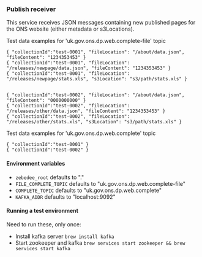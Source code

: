 ### Publish receiver

This service receives JSON messages containing new published pages for
the ONS website (either metadata or s3Locations).

Test data examples for 'uk.gov.ons.dp.web.complete-file' topic
```
{ "collectionId":"test-0001", "fileLocation": "/about/data.json", "fileContent": "1234353453" }
{ "collectionId":"test-0001", "fileLocation": "/releases/newpage/data.json", "fileContent": "1234353453" }
{ "collectionId":"test-0001", "fileLocation": "/releases/newpage/stats.xls", "s3Location": "s3/path/stats.xls" }


{ "collectionId":"test-0002", "fileLocation": "/about/data.json", "fileContent": "0000000000" }
{ "collectionId":"test-0002", "fileLocation": "/releases/other/data.json", "fileContent": "1234353453" }
{ "collectionId":"test-0002", "fileLocation": "/releases/other/stats.xls", "s3Location": "s3/path/stats.xls" }
```

Test data examples for 'uk.gov.ons.dp.web.complete' topic
```
{ "collectionId":"test-0001" }
{ "collectionId":"test-0002" }
```

#### Environment variables
* `zebedee_root` defaults to "."
* `FILE_COMPLETE_TOPIC` defaults to "uk.gov.ons.dp.web.complete-file"
* `COMPLETE_TOPIC` defaults to "uk.gov.ons.dp.web.complete"
* `KAFKA_ADDR` defaults to "localhost:9092"

#### Running a test environment

Need to run these, only once:
* Install kafka server ```brew install kafka```
* Start zookeeper and kafka ```brew services start zookeeper && brew services start kafka```

